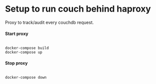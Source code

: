 # Setup to run couch behind haproxy
Proxy to track/audit every couchdb request.

#### Start proxy

```

docker-compose build
docker-compose up

```

#### Stop proxy

```

docker-compose down

```

